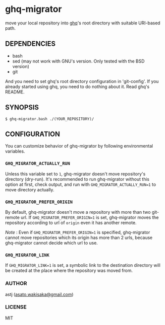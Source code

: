 # ghq-migrator

move your local repository into [ghq](https://github.com/motemen/ghq)'s root directory with suitable URI-based path.

## DEPENDENCIES

- bash
- sed (may not work with GNU's version. Only tested with the BSD version)
- git

And you need to set ghq's root directory configuration in 'git-config'.  If you already started using ghq, you need to do nothing about it.  Read ghq's README.

## SYNOPSIS

```
$ ghq-migrator.bash ./(YOUR_REPOSITORY)/
```

## CONFIGURATION

You can customize behavior of ghq-migrator by following environmental variables.

###  `GHQ_MIGRATOR_ACTUALLY_RUN`

Unless this variable set to `1`, ghq-migrator doesn't move repository's directory (dry-run).
It's recommended to run ghq-migrator without this option at first, check output, and run with `GHQ_MIGRATOR_ACTUALLY_RUN=1` to move directory actually.

### `GHQ_MIGRATOR_PREFER_ORIGIN`

By default, ghq-migrator doesn't move a repository with more than two git-remote url.
If `GHQ_MIGRATOR_PREFER_ORIGIN=1` is set, ghq-migrator moves the repository according to url of `origin` even it has another remote.

*Note* : Even if `GHQ_MIGRATOR_PREFER_ORIGIN=1` is specified, ghq-migrator cannot move repositories which its origin has more than 2 urls, because ghq-migrator cannot decide which url to use.

### `GHQ_MIGRATOR_LINK`

If `GHQ_MIGRATOR_LINK=1` is set, a symbolic link to the destination directory will be created at the place where the repository was moved from.

### AUTHOR

astj (asato.wakisaka@gmail.com)

### LICENSE

MIT
